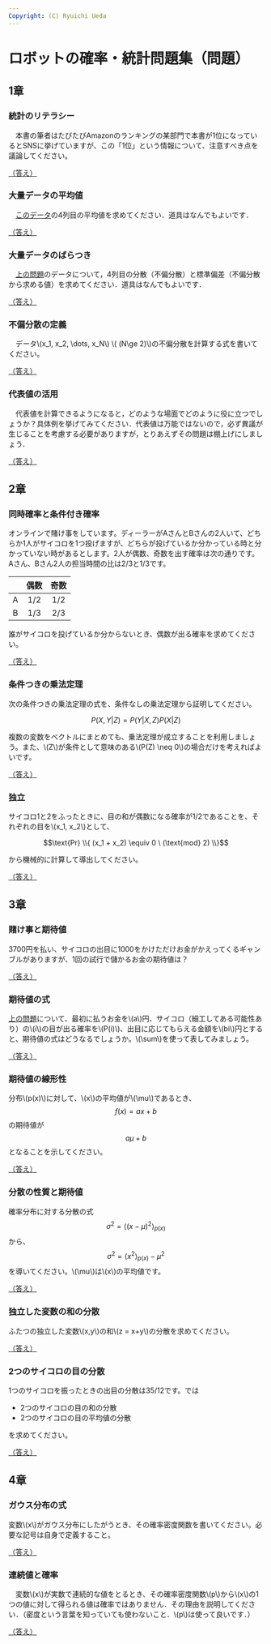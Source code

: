 ```yaml
---
Copyright: (C) Ryuichi Ueda
---
```


# ロボットの確率・統計問題集（問題）

## 1章

### 統計のリテラシー

　本書の筆者はたびたびAmazonのランキングの某部門で本書が1位になっているとSNSに挙げていますが、この「1位」という情報について、注意すべき点を議論してください。

[（答え）](/?page=robot_and_stats_answers#統計のリテラシー)

### 大量データの平均値

　[このデータ](https://raw.githubusercontent.com/ryuichiueda/LNPR_BOOK_CODES/refs/heads/master/sensor_data/sensor_data_200.txt)の4列目の平均値を求めてください．道具はなんでもよいです．

[（答え）](/?page=robot_and_stats_answers#大量データの平均値)

### 大量データのばらつき

　[上の問題](#大量データの平均値)のデータについて，4列目の分散（不偏分散）と標準偏差（不偏分散から求める値）を求めてください．道具はなんでもよいです．

[（答え）](/?page=robot_and_stats_answers#大量データのばらつき)

### 不偏分散の定義

　データ\\(x_1, x_2, \dots, x_N\\) \\( (N\ge 2)\\)の不偏分散を計算する式を書いてください。

[（答え）](/?page=robot_and_stats_answers#不偏分散の定義)

### 代表値の活用

　代表値を計算できるようになると，どのような場面でどのように役に立つでしょうか？具体例を挙げてみてください．代表値は万能ではないので，必ず異議が生じることを考慮する必要がありますが，とりあえずその問題は棚上げにしましょう．

[（答え）](/?page=robot_and_stats_answers#代表値の活用)

## 2章

### 同時確率と条件付き確率

オンラインで賭け事をしています。ディーラーがAさんとBさんの2人いて、どちらか1人がサイコロを1つ投げますが、どちらが投げているか分かっている時と分かっていない時があるとします。2人が偶数、奇数を出す確率は次の通りです。Aさん、Bさん2人の担当時間の比は2/3と1/3です。

||偶数|奇数|
|:----:|:----:|:----:|
|A|1/2|1/2|
|B|1/3|2/3|


誰がサイコロを投げているか分からないとき、偶数が出る確率を求めてください。

[（答え）](/?page=robot_and_stats_answers#同時確率と条件付き確率)

### 条件つきの乗法定理

次の条件つきの乗法定理の式を、条件なしの乗法定理から証明してください。

$$P(X, Y | Z) = P(Y | X, Z)P(X | Z)$$

複数の変数をベクトルにまとめても、乗法定理が成立することを利用しましょう。また、\\(Z\\)が条件として意味のある\\(P(Z) \neq 0\\)の場合だけを考えればよいです。

[（答え）](/?page=robot_and_stats_answers#条件つきの乗法定理)

### 独立

サイコロ1と2をふったときに、目の和が偶数になる確率が1/2であることを、それぞれの目を\\(x_1, x_2\\)として、 

$$\text{Pr} \\{ (x_1 + x_2) \equiv 0 \ (\text{mod} 2) \\}$$

から機械的に計算して導出してください。

[（答え）](/?page=robot_and_stats_answers#独立)

## 3章

### 賭け事と期待値

3700円を払い、サイコロの出目に1000をかけただけお金がかえってくるギャンブルがありますが、1回の試行で儲かるお金の期待値は？

[（答え）](/?page=robot_and_stats_answers#賭け事と期待値)


### 期待値の式


[上の問題](/?page=robot_and_stats_questions#賭け事と期待値)について、最初に払うお金を\\(a\\)円、サイコロ（細工してある可能性あり）の\\(i\\)の目が出る確率を\\(P(i)\\)、出目に応じてもらえる金額を\\(bi\\)円とすると、期待値の式はどうなるでしょうか。\\(\sum\\)を使って表してみましょう。

[（答え）](/?page=robot_and_stats_answers#期待値の式)

### 期待値の線形性

分布\\(p(x)\\)に対して、\\(x\\)の平均値が\\(\mu\\)であるとき、
$$f(x) = ax + b$$
の期待値が
$$a \mu + b$$
となることを示してください。

[（答え）](/?page=robot_and_stats_answers#期待値の線形性)


### 分散の性質と期待値

確率分布に対する分散の式
$$\sigma^2 = \langle (x - \mu)^2 \rangle_{p(x)}$$
から、
$$\sigma^2 = \langle x^2 \rangle_{p(x)} - \mu^2$$
を導いてください。\\(\mu\\)は\\(x\\)の平均値です。

[（答え）](/?page=robot_and_stats_answers#分散の性質と期待値)


### 独立した変数の和の分散

ふたつの独立した変数\\(x,y\\)の和\\(z = x+y\\)の分散を求めてください。

[（答え）](/?page=robot_and_stats_answers#独立した変数の和の分散)

### 2つのサイコロの目の分散

1つのサイコロを振ったときの出目の分散は35/12です。では

* 2つのサイコロの目の和の分散
* 2つのサイコロの目の平均値の分散

を求めてください。

[（答え）](/?page=robot_and_stats_answers#2つのサイコロの目の分散)


## 4章

### ガウス分布の式

変数\\(x\\)がガウス分布にしたがうとき、その確率密度関数を書いてください。必要な記号は自身で定義すること。

[（答え）](/?page=robot_and_stats_answers#ガウス分布の式)

### 連続値と確率

　変数\\(x\\)が実数で連続的な値をとるとき、その確率密度関数\\(p\\)から\\(x\\)の1つの値に対して得られる値は確率ではありません．その理由を説明してください．（密度という言葉を知っていても使わないこと．\\(p\\)は使って良いです．）

[（答え）](/?page=robot_and_stats_answers#連続値と確率)

